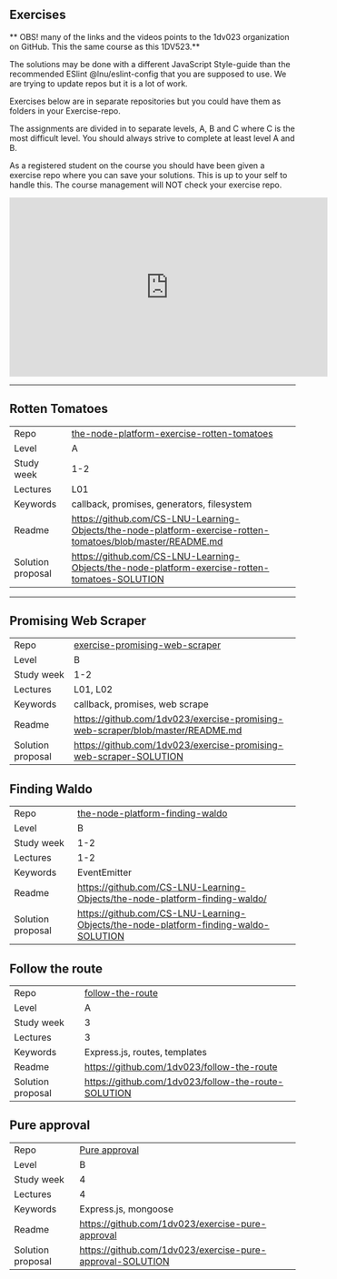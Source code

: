 ## Exercises
** OBS! many of the links and the videos points to the 1dv023 organization on GitHub. This the same course as this 1DV523.**

The solutions may be done with a different JavaScript Style-guide than the recommended ESlint @lnu/eslint-config that you are supposed to use. We are trying to update repos but it is a lot of work.

Exercises below are in separate repositories but you could have them as folders in your Exercise-repo.

The assignments are divided in to separate levels, A, B and C where C is the most difficult level. You should always strive to complete at least level A and B.

As a registered student on the course you should have been given a exercise repo where you can save your solutions. This is up to your self to handle this. The course management will NOT check your exercise repo.

<iframe width="560" height="315" src="https://www.youtube.com/embed/0utCRL9dLAY" frameborder="0" allow="accelerometer; autoplay; encrypted-media; gyroscope; picture-in-picture" allowfullscreen></iframe>

***

## Rotten Tomatoes

|  |  |
| ------------- | ------------- |
| Repo | [the-node-platform-exercise-rotten-tomatoes](https://github.com/CS-LNU-Learning-Objects/the-node-platform-exercise-rotten-tomatoes) |
| Level  | A  |
| Study week  | 1-2 |
| Lectures| L01 |
| Keywords| callback, promises, generators, filesystem |
| Readme | https://github.com/CS-LNU-Learning-Objects/the-node-platform-exercise-rotten-tomatoes/blob/master/README.md |
| Solution proposal | https://github.com/CS-LNU-Learning-Objects/the-node-platform-exercise-rotten-tomatoes-SOLUTION |


***


## Promising Web Scraper

|  |  |
| ------------- | ------------- |
| Repo | [exercise-promising-web-scraper](https://github.com/1dv023/exercise-promising-web-scraper) |
| Level  | B  |
| Study week  | 1-2 |
| Lectures| L01, L02 |
| Keywords| callback, promises, web scrape |
| Readme | https://github.com/1dv023/exercise-promising-web-scraper/blob/master/README.md |
| Solution proposal | https://github.com/1dv023/exercise-promising-web-scraper-SOLUTION |

## Finding Waldo

|  |  |
| ------------- | ------------- |
| Repo | [the-node-platform-finding-waldo](https://github.com/CS-LNU-Learning-Objects/the-node-plattform-finding-waldo/) |
| Level  | B  |
| Study week  | 1-2 |
| Lectures| 1-2 |
| Keywords| EventEmitter |
| Readme | https://github.com/CS-LNU-Learning-Objects/the-node-platform-finding-waldo/ |
| Solution proposal | https://github.com/CS-LNU-Learning-Objects/the-node-platform-finding-waldo-SOLUTION |

## Follow the route

|  |  |
| ------------- | ------------- |
| Repo | [follow-the-route](https://github.com/1dv023/follow-the-route) |
| Level  | A  |
| Study week  | 3 |
| Lectures| 3 |
| Keywords| Express.js, routes, templates |
| Readme | https://github.com/1dv023/follow-the-route |
| Solution proposal | https://github.com/1dv023/follow-the-route-SOLUTION |

## Pure approval

|  |  |
| ------------- | ------------- |
| Repo | [Pure approval](https://github.com/1dv023/exercise-pure-approval) |
| Level  | B  |
| Study week  | 4 |
| Lectures| 4 |
| Keywords| Express.js, mongoose |
| Readme | https://github.com/1dv023/exercise-pure-approval |
| Solution proposal | https://github.com/1dv023/exercise-pure-approval-SOLUTION |
